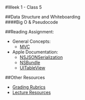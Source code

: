 #Week 1 - Class 5

##Data Structure and Whiteboarding  
####Big O & Pseudocode  

##Reading Assignment:  
* General Concepts:
  * [MVC](https://developer.apple.com/library/ios/documentation/General/Conceptual/DevPedia-CocoaCore/MVC.html)
* Apple Documentation:
  * [NSJSONSerialization](https://developer.apple.com/library/ios/documentation/Foundation/Reference/NSJSONSerialization_Class/index.html)
  * [NSBundle](https://developer.apple.com/library/ios/documentation/Cocoa/Reference/Foundation/Classes/NSBundle_Class/index.html)
  * [UITableView](https://developer.apple.com/library/ios/documentation/UIKit/Reference/UITableView_Class/index.html)

##Other Resources
* [Grading Rubrics](../../resources/)
* [Lecture Resources](lecture/)

